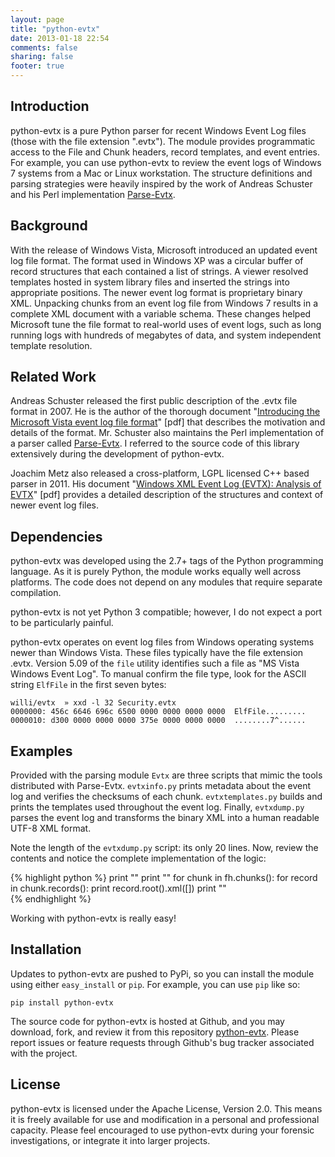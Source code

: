 ```yaml
---
layout: page
title: "python-evtx"
date: 2013-01-18 22:54
comments: false
sharing: false
footer: true
---
```



Introduction
------------

python-evtx is a pure Python parser for recent Windows Event Log files (those with the file extension ".evtx").  The module provides programmatic access to the File and Chunk headers, record templates, and event entries.  For example, you can use python-evtx to review the event logs of Windows 7 systems from a Mac or Linux workstation. The structure definitions and parsing strategies were heavily inspired by the work of Andreas Schuster and his Perl implementation [Parse-Evtx](http://computer.forensikblog.de/en/2011/11/evtx-parser-1-1-1.html).

Background
----------
With the release of Windows Vista, Microsoft introduced an updated event log file format.  The format used in Windows XP was a circular buffer of record structures that each contained a list of strings.  A viewer resolved templates hosted in system library files and inserted the strings into appropriate positions.  The newer event log format is proprietary binary XML.  Unpacking chunks from an event log file from Windows 7 results in a complete XML document with a variable schema.  These changes helped Microsoft tune the file format to real-world uses of event logs, such as long running logs with hundreds of megabytes of data, and system independent template resolution.

Related Work
------------
Andreas Schuster released the first public description of the .evtx file format in 2007.  He is the author of the thorough document "[Introducing the Microsoft Vista event log file format](http://www.dfrws.org/2007/proceedings/p65-schuster.pdf)" \[pdf\] that describes the motivation and details of the format.  Mr. Schuster also maintains the Perl implementation of a parser called [Parse-Evtx](http://computer.forensikblog.de/en/2011/11/evtx-parser-1-1-1.html).  I referred to the source code of this library extensively during the development of python-evtx.

Joachim Metz also released a cross-platform, LGPL licensed C++ based parser in 2011.  His document "[Windows XML Event Log (EVTX): Analysis of EVTX](http://code.google.com/p/libevtx/downloads/detail?name=Windows%20XML%20Event%20Log%20%28EVTX%29.pdf)" \[pdf\] provides a detailed description of the structures and context of newer event log files.

Dependencies
------------
python-evtx was developed using the 2.7+ tags of the Python programming language. As it is purely Python, the module works equally well across platforms.  The code does not depend on any modules that require separate compilation.

python-evtx is not yet Python 3 compatible; however, I do not expect a port to be particularly painful.

python-evtx operates on event log files from Windows operating systems newer than Windows Vista.  These files typically have the file extension .evtx.  Version 5.09 of the `file` utility identifies such a file as "MS Vista Windows Event Log".  To manual confirm the file type, look for the ASCII string `ElfFile` in the first seven bytes:

    willi/evtx  » xxd -l 32 Security.evtx 
    0000000: 456c 6646 696c 6500 0000 0000 0000 0000  ElfFile.........
    0000010: d300 0000 0000 0000 375e 0000 0000 0000  ........7^......


Examples
--------
Provided with the parsing module `Evtx` are three scripts that mimic the tools distributed with Parse-Evtx.  `evtxinfo.py` prints metadata about the event log and verifies the checksums of each chunk.  `evtxtemplates.py` builds and prints the templates used throughout the event log.  Finally, `evtxdump.py` parses the event log and transforms the binary XML into a human readable UTF-8 XML format.

Note the length of the `evtxdump.py` script: its only 20 lines.  Now, review the contents and notice the complete implementation of the logic:

{% highlight python %}
print "<?xml version=\"1.0\" encoding=\"utf-8\" standalone=\"yes\" ?>"
print "<Events>"
for chunk in fh.chunks():
    for record in chunk.records():
        print record.root().xml([])
print "</Events>"            
{% endhighlight %}

Working with python-evtx is really easy!

Installation
------------
Updates to python-evtx are pushed to PyPi, so you can install the module using either `easy_install` or `pip`.  For example, you can use `pip` like so:

    pip install python-evtx

The source code for python-evtx is hosted at Github, and you may download, fork, and review it from this repository [python-evtx](http://www.github.com/williballenthin/python-evtx).  Please report issues or feature requests through Github's bug tracker associated with the project.


License
-------
python-evtx is licensed under the Apache License, Version 2.0.  This means it is freely available for use and modification in a personal and professional capacity.  Please feel encouraged to use python-evtx during your forensic investigations, or integrate it into larger projects.

